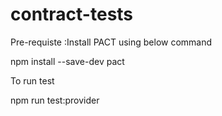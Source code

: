 # contract-tests

Pre-requiste :Install PACT using below command

npm install --save-dev pact


To run test

npm run test:provider


